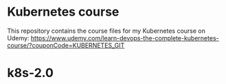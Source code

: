 # Kubernetes course
This repository contains the course files for my Kubernetes course on Udemy: https://www.udemy.com/learn-devops-the-complete-kubernetes-course/?couponCode=KUBERNETES_GIT
# k8s-2.0

